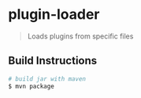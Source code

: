 # plugin-loader

> Loads plugins from specific files

## Build Instructions

```bash
# build jar with maven
$ mvn package
```
